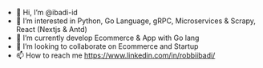 - 👋 Hi, I’m @ibadi-id
- 👀 I’m interested in Python, Go Language, gRPC, Microservices & Scrapy, React (Nextjs & Antd)
- 🌱 I’m currently develop Ecommerce & App with Go lang
- 💞️ I’m looking to collaborate on Ecommerce and Startup
- 📫 How to reach me https://www.linkedin.com/in/robbiibadi/

<!---
ibadi-id/ibadi-id is a ✨ special ✨ repository because its `README.md` (this file) appears on your GitHub profile.
You can click the Preview link to take a look at your changes.
--->
